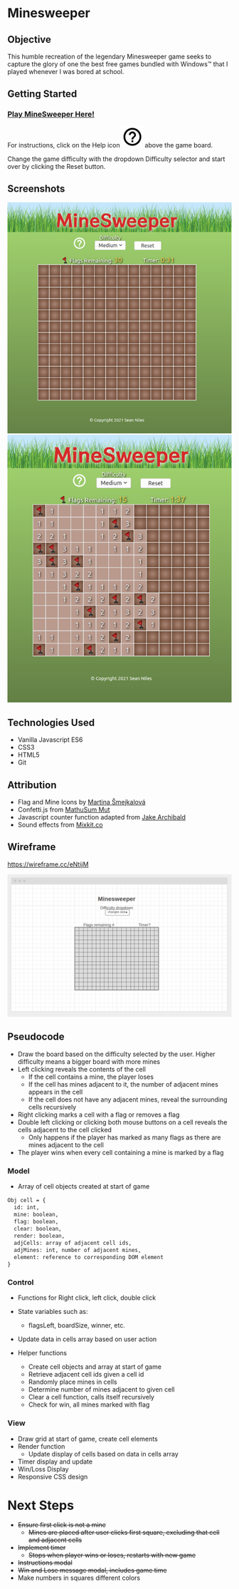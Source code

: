 # Minesweeper

## Objective
This humble recreation of the legendary Minesweeper game seeks to capture the glory of one the best free games bundled with Windows™ that I played whenever I was bored at school.

## Getting Started

### [Play MineSweeper Here!](https://snyles-minesweeper.surge.sh/)

For instructions, click on the Help icon ![Help Icon](https://github.com/snyles/project-minesweeper/raw/main/img/help_black.png) above the game board.

Change the game difficulty with the dropdown Difficulty selector and start over by clicking the Reset button.

## Screenshots

![Screenshot 1](https://raw.githubusercontent.com/snyles/project-minesweeper/main/img/screenshots/MS-Screenshot1.png)
![Screenshot 2](https://raw.githubusercontent.com/snyles/project-minesweeper/main/img/screenshots/MS-Screenshot2.png)


## Technologies Used

* Vanilla Javascript ES6
* CSS3
* HTML5
* Git
  
  
## Attribution

* Flag and Mine Icons by [Martina Šmejkalová](http://www.sireasgallery.com/iconset/minesweeper/)
* Confetti.js from [MathuSum Mut](https://github.com/mathusummut/confetti.js/)
* Javascript counter function  adapted from [Jake Archibald](https://gist.github.com/jakearchibald/cb03f15670817001b1157e62a076fe95)
* Sound effects from [Mixkit.co](https://mixkit.co/)

## Wireframe

https://wireframe.cc/eNtijM

![Minesweeper Wireframe](https://raw.githubusercontent.com/snyles/project-minesweeper/main/img/screenshots/minesweep-wire.png)


## Pseudocode

* Draw the board based on the difficulty selected by the user. Higher difficulty means a bigger board with more mines
* Left clicking reveals the contents of the cell
  * If the cell contains a mine, the player loses
  * If the cell has mines adjacent to it, the number of adjacent mines appears in the cell
  * If the cell does not have any adjacent mines, reveal the surrounding cells recursively
* Right clicking marks a cell with a flag or removes a flag
* Double left clicking or clicking both mouse buttons on a cell reveals the cells adjacent to the cell clicked
  * Only happens if the player has marked as many flags as there are mines adjacent to the cell
* The player wins when every cell containing a mine is marked by a flag

### Model

* Array of cell objects created at start of game
```
Obj cell = {
  id: int,
  mine: boolean,
  flag: boolean,
  clear: boolean,
  render: boolean,
  adjCells: array of adjacent cell ids,
  adjMines: int, number of adjacent mines,
  element: reference to corresponding DOM element
}
```

### Control

* Functions for Right click, left click, double click
* State variables such as:
  * flagsLeft, boardSize, winner, etc.
* Update data in cells array based on user action

* Helper functions
  * Create cell objects and array at start of game
  * Retrieve adjacent cell ids given a cell id
  * Randomly place mines in cells
  * Determine number of mines adjacent to given cell
  * Clear a cell function, calls itself recursively
  * Check for win, all mines marked with flag


### View

* Draw grid at start of game, create cell elements
* Render function
  * Update display of cells based on data in cells array
* Timer display and update
* Win/Loss Display
* Responsive CSS design

# Next Steps

* ~~Ensure first click is not a mine~~
  * ~~Mines are placed after user clicks first square, excluding that cell and adjacent cells~~
* ~~Implement timer~~
  * ~~Stops when player wins or loses, restarts with new game~~
* ~~Instructions modal~~
* ~~Win and Lose message modal, includes game time~~
* Make numbers in squares different colors
